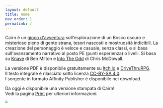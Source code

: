 ```yaml
---
layout: default
title: Home
nav_order: 1
permalink: /
---
```


Cairn è un [gioco d'avventura](http://questingblog.com/adventure-game-vs-osr) sull'esplorazione di un Bosco oscuro e misterioso pieno di gente strana, tesori nascosti e mostruosità indicibili. La creazione del personaggio è veloce e casuale, senza classi, e si basa sull'avanzamento narrativo al posto PE (punti esperienza) o livelli. Si basa su [Knave](https://www.drivethrurpg.com/product/250888/Knave) di Ben Milton e [Into The Odd](https://chrismcdee.itch.io/electric-bastionland) di Chris McDowall.

La versione PDF è disponibile gratuitamente su [Itch.io](https://yochaigal.itch.io/cairn) e [DriveThruRPG](https://www.drivethrurpg.com/product/330809/Cairn).  
Il testo integrale è rilasciato sotto licenza [CC-BY-SA 4.0](https://creativecommons.org/licenses/by-sa/4.0/).  
I sorgente in formato Affinity Publisher è disponibile nei download.

Da oggi è disponibile una versione stampata di Cairn!  
Vedi la pagina [Print](/print.md) per ulteriori informazioni.


<p></p>

<img src="https://yochaigal.github.io/cairn/img/cairn.png" style="zoom:50%;" />
